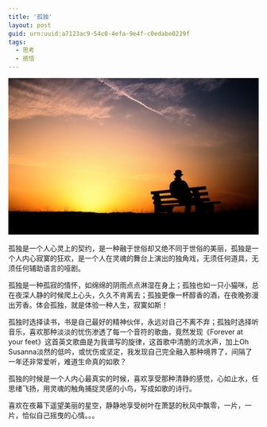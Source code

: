 ```yaml
---
title: '孤独'
layout: post
guid: urn:uuid:a7123ac9-54c0-4efa-9e4f-c0edabe0229f
tags:
  - 思考
  - 感悟
---
```



[![](/media/files/2008/05/23/gd.png)](http://7vikpt.com1.z0.glb.clouddn.com/gd.png)

孤独是一个人心灵上的契约，是一种融于世俗却又绝不同于世俗的美丽，孤独是一个人内心寂寞的狂欢，是一个人在灵魂的舞台上演出的独角戏，无须任何道具，无须任何辅助语言的哑剧。

孤独是一种孤寂的情怀，如绵绵的阴雨点点淋湿在身上；孤独也如一只小猫咪，总在夜深人静的时候爬上心头，久久不肯离去；孤独更像一杯醇香的酒，在夜晚弥漫出芳香。体会孤独，就是体验一种人生，寂寞如斯！

孤独时选择读书，书是自己最好的精神伙伴，永远对自己不离不弃；孤独时选择听音乐，喜欢那种淡淡的忧伤渗透了每一个音符的歌曲，竟然发现《Forever at your feet》这首英文歌曲是为我谱写的旋律，这首歌中清脆的流水声，加上Oh Susanna淡然的低吟，或忧伤或坚定，我发现自己完全融入那种境界了，间隔了一年还非常爱听，难道生命真的如歌？

孤独的时候是一个人内心最真实的时候，喜欢享受那种清静的感觉，心如止水，任思绪飞扬，用灵魂的触角捕捉灵感的小鸟，写成如歌的诗行。

喜欢在夜幕下遥望美丽的星空，静静地享受树叶在萧瑟的秋风中飘零，一片，一片，恰似自己摇曳的心情。。。
